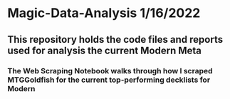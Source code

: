 # Magic-Data-Analysis 1/16/2022
## This repository holds the code files and reports used for analysis the current Modern Meta
### The Web Scraping Notebook walks through how I scraped MTGGoldfish for the current top-performing decklists for Modern
